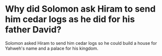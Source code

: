 # Why did Solomon ask Hiram to send him cedar logs as he did for his father David?

Solomon asked Hiram to send him cedar logs so he could build a house for Yahweh's name and a palace for his kingdom. 